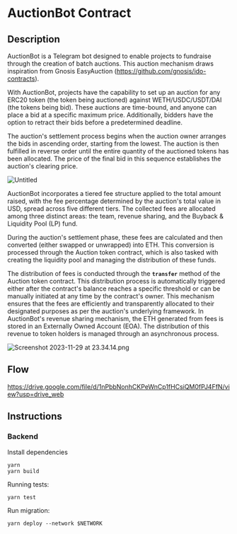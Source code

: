 # AuctionBot Contract

## Description

AuctionBot is a Telegram bot designed to enable projects to fundraise through the creation of batch auctions. This auction mechanism draws inspiration from Gnosis EasyAuction (https://github.com/gnosis/ido-contracts).

With AuctionBot, projects have the capability to set up an auction for any ERC20 token (the token being auctioned) against WETH/USDC/USDT/DAI (the tokens being bid). These auctions are time-bound, and anyone can place a bid at a specific maximum price. Additionally, bidders have the option to retract their bids before a predetermined deadline.

The auction's settlement process begins when the auction owner arranges the bids in ascending order, starting from the lowest. The auction is then fulfilled in reverse order until the entire quantity of the auctioned tokens has been allocated. The price of the final bid in this sequence establishes the auction's clearing price.

![Untitled](https://prod-files-secure.s3.us-west-2.amazonaws.com/94e77903-0acc-42f6-b16a-7446c357adb1/a437681d-7946-4b77-8f59-1de9bff342d1/Untitled.png)

AuctionBot incorporates a tiered fee structure applied to the total amount raised, with the fee percentage determined by the auction's total value in USD, spread across five different tiers. The collected fees are allocated among three distinct areas: the team, revenue sharing, and the Buyback & Liquidity Pool (LP) fund.

During the auction's settlement phase, these fees are calculated and then converted (either swapped or unwrapped) into ETH. This conversion is processed through the Auction token contract, which is also tasked with creating the liquidity pool and managing the distribution of these funds.

The distribution of fees is conducted through the **`transfer`** method of the Auction token contract. This distribution process is automatically triggered either after the contract's balance reaches a specific threshold or can be manually initiated at any time by the contract's owner. This mechanism ensures that the fees are efficiently and transparently allocated to their designated purposes as per the auction's underlying framework.
In AuctionBot's revenue sharing mechanism, the ETH generated from fees is stored in an Externally Owned Account (EOA). The distribution of this revenue to token holders is managed through an asynchronous process.

![Screenshot 2023-11-29 at 23.34.14.png](https://prod-files-secure.s3.us-west-2.amazonaws.com/94e77903-0acc-42f6-b16a-7446c357adb1/c7a257f6-e7aa-4082-8d6a-55cb6e6d768c/Screenshot_2023-11-29_at_23.34.14.png)

## Flow

https://drive.google.com/file/d/1nPbbNonhCKPeWnCp1fHCsiQM0fPJ4FfN/view?usp=drive_web

## Instructions

### Backend

Install dependencies

```
yarn
yarn build
```

Running tests:

```
yarn test
```

Run migration:

```
yarn deploy --network $NETWORK
```
